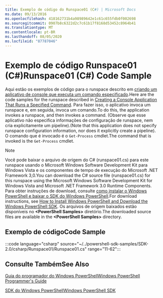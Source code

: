 ```yaml
---
title: Exemplo de código do Runspace01 (C#) | Microsoft Docs
ms.date: 09/13/2016
ms.openlocfilehash: 418162731b4a98989642e1c61c655fdb0f002698
ms.sourcegitcommit: 0907b8c6322d2c7c61b17f8168d53452c8964b41
ms.translationtype: MT
ms.contentlocale: pt-BR
ms.lasthandoff: 08/05/2020
ms.locfileid: "87787046"
---
```

# <a name="runspace01-c-code-sample"></a><span data-ttu-id="67c28-102">Exemplo de código Runspace01 (C#)</span><span class="sxs-lookup"><span data-stu-id="67c28-102">Runspace01 (C#) Code Sample</span></span>

<span data-ttu-id="67c28-103">Aqui estão os exemplos de código para o runspace descrito em [criando um aplicativo de console que executa um comando especificado](/dotnet/csharp/programming-guide/inside-a-program/hello-world-your-first-program).</span><span class="sxs-lookup"><span data-stu-id="67c28-103">Here are the code samples for the runspace described in [Creating a Console Application That Runs a Specified Command](/dotnet/csharp/programming-guide/inside-a-program/hello-world-your-first-program).</span></span>
<span data-ttu-id="67c28-104">Para fazer isso, o aplicativo invoca um runspace e, em seguida, invoca um comando.</span><span class="sxs-lookup"><span data-stu-id="67c28-104">To do this, the application invokes a runspace, and then invokes a command.</span></span> <span data-ttu-id="67c28-105">(Observe que esse aplicativo não especifica informações de configuração de runspace, nem cria explicitamente um pipeline).</span><span class="sxs-lookup"><span data-stu-id="67c28-105">(Note that this application does not specify runspace configuration information, nor does it explicitly create a pipeline).</span></span> <span data-ttu-id="67c28-106">O comando que é invocado é o `Get-Process` cmdlet.</span><span class="sxs-lookup"><span data-stu-id="67c28-106">The command that is invoked is the `Get-Process` cmdlet.</span></span>

> [!NOTE]
> <span data-ttu-id="67c28-107">Você pode baixar o arquivo de origem do C# (runspace01.cs) para este runspace usando o Microsoft Windows Software Development Kit para Windows Vista e os componentes de tempo de execução do Microsoft .NET Framework 3,0.</span><span class="sxs-lookup"><span data-stu-id="67c28-107">You can download the C# source file (runspace01.cs) for this runspace using the Microsoft Windows Software Development Kit for Windows Vista and Microsoft .NET Framework 3.0 Runtime Components.</span></span>
> <span data-ttu-id="67c28-108">Para obter instruções de download, consulte [como instalar o Windows PowerShell e baixar o SDK do Windows PowerShell](/powershell/scripting/developer/installing-the-windows-powershell-sdk).</span><span class="sxs-lookup"><span data-stu-id="67c28-108">For download instructions, see [How to Install Windows PowerShell and Download the Windows PowerShell SDK](/powershell/scripting/developer/installing-the-windows-powershell-sdk).</span></span>
> <span data-ttu-id="67c28-109">Os arquivos de origem baixados estão disponíveis no **\<PowerShell Samples>** diretório.</span><span class="sxs-lookup"><span data-stu-id="67c28-109">The downloaded source files are available in the **\<PowerShell Samples>** directory.</span></span>

## <a name="code-sample"></a><span data-ttu-id="67c28-110">Exemplo de código</span><span class="sxs-lookup"><span data-stu-id="67c28-110">Code Sample</span></span>

:::code language="csharp" source="~/../powershell-sdk-samples/SDK-2.0/csharp/Runspace01/Runspace01.cs" range="11-62":::

## <a name="see-also"></a><span data-ttu-id="67c28-111">Consulte Também</span><span class="sxs-lookup"><span data-stu-id="67c28-111">See Also</span></span>

[<span data-ttu-id="67c28-112">Guia do programador do Windows PowerShell</span><span class="sxs-lookup"><span data-stu-id="67c28-112">Windows PowerShell Programmer's Guide</span></span>](./windows-powershell-programmer-s-guide.md)

[<span data-ttu-id="67c28-113">SDK do Windows PowerShell</span><span class="sxs-lookup"><span data-stu-id="67c28-113">Windows PowerShell SDK</span></span>](../windows-powershell-reference.md)

